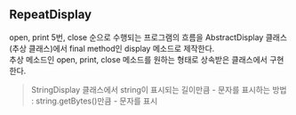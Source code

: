 ## RepeatDisplay

open, print 5번, close 순으로 수행되는 프로그램의 흐름을 AbstractDisplay 클래스 (추상 클래스)에서  final method인 display 메소드로 제작한다.</br>
추상 메소드인 open, print, close 메소드를 원하는 형태로 상속받은 클래스에서 구현한다.</br>

> StringDisplay 클래스에서 string이 표시되는 길이만큼 - 문자를 표시하는 방법 : string.getBytes()만큼 - 문자를 표시